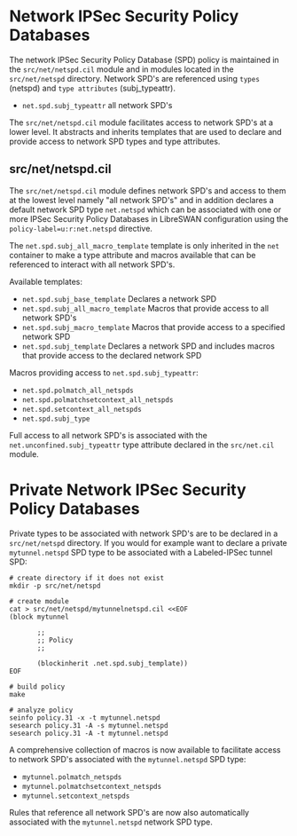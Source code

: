# Network IPSec Security Policy Databases

The network IPSec Security Policy Database (SPD) policy is maintained
in the `src/net/netspd.cil` module and in modules located in the
`src/net/netspd` directory. Network SPD's are referenced using
`types` (netspd) and `type attributes` (subj_typeattr).

* `net.spd.subj_typeattr` all network SPD's

The `src/net/netspd.cil` module facilitates access to network
SPD's at a lower level. It abstracts and inherits templates that
are used to declare and provide access to network SPD types and
type attributes.

## src/net/netspd.cil

The `src/net/netspd.cil` module defines network SPD's and access
to them at the lowest level namely "all network SPD's" and in
addition declares a default network SPD type `net.netspd` which can be
associated with one or more IPSec Security Policy Databases in
LibreSWAN configuration using the `policy-label=u:r:net.netspd`
directive.

The `net.spd.subj_all_macro_template` template is only inherited in
the `net` container to make a type attribute and macros available that
can be referenced to interact with all network SPD's.

Available templates:

* `net.spd.subj_base_template` Declares a network SPD
* `net.spd.subj_all_macro_template` Macros that provide access to all
network SPD's
* `net.spd.subj_macro_template` Macros that provide access to
a specified network SPD
* `net.spd.subj_template` Declares a network SPD and includes
macros that provide access to the declared network SPD

Macros providing access to `net.spd.subj_typeattr`:

* `net.spd.polmatch_all_netspds`
* `net.spd.polmatchsetcontext_all_netspds`
* `net.spd.setcontext_all_netspds`
* `net.spd.subj_type`

Full access to all network SPD's is associated with the
`net.unconfined.subj_typeattr` type attribute declared in the
`src/net.cil` module.

# Private Network IPSec Security Policy Databases

Private types to be associated with network SPD's are to be
declared in a `src/net/netspd` directory. If you would for
example want to declare a private `mytunnel.netspd` SPD type to
be associated with a Labeled-IPSec tunnel SPD:

```
# create directory if it does not exist
mkdir -p src/net/netspd

# create module
cat > src/net/netspd/mytunnelnetspd.cil <<EOF
(block mytunnel

       ;;
       ;; Policy
       ;;

       (blockinherit .net.spd.subj_template))
EOF

# build policy
make

# analyze policy
seinfo policy.31 -x -t mytunnel.netspd
sesearch policy.31 -A -s mytunnel.netspd
sesearch policy.31 -A -t mytunnel.netspd
```
A comprehensive collection of macros is now available to facilitate
access to network SPD's associated with the `mytunnel.netspd` SPD
type:

* `mytunnel.polmatch_netspds`
* `mytunnel.polmatchsetcontext_netspds`
* `mytunnel.setcontext_netspds`

Rules that reference all network SPD's are now also automatically
associated with the `mytunnel.netspd` network SPD type.

